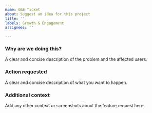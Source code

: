 ```yaml
---
name: G&E Ticket
about: Suggest an idea for this project
title: ''
labels: Growth & Engagement
assignees: ''

---
```


### Why are we doing this?
A clear and concise description of the problem and the affected users.

### Action requested
A clear and concise description of what you want to happen.

### Additional context
Add any other context or screenshots about the feature request here.
